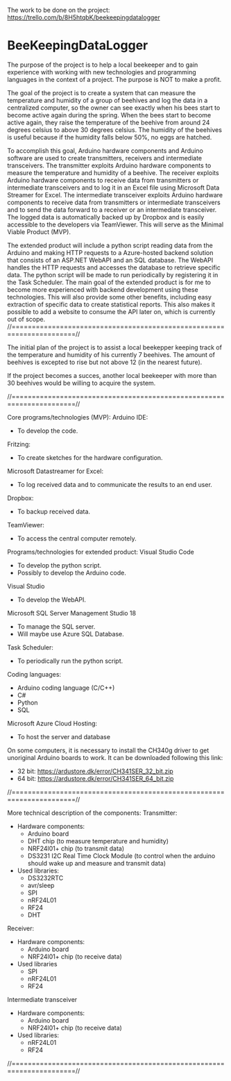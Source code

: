 The work to be done on the project:
https://trello.com/b/8H5htqbK/beekeepingdatalogger

# BeeKeepingDataLogger
The purpose of the project is to help a local beekeeper and to gain experience with working with new technologies and programming languages in the context of a project. The purpose is NOT to make a profit.

The goal of the project is to create a system that can measure the temperature and humidity of a group of beehives and log the data in a centralized computer, so the owner can see exactly when his bees start to become active again during the spring. When the bees start to become active again, they raise the temperature of the beehive from around 24 degrees celsius to above 30 degrees celsius. The humidity of the beehives is useful because if the humidity falls below 50%, no eggs are hatched. 

To accomplish this goal, Arduino hardware components and Arduino software are used to create transmitters, receivers and intermediate transceivers. The transmitter exploits Arduino hardware components to measure the temperature and humidity of a beehive. The receiver exploits Arduino hardware components to receive data from transmitters or intermediate transceivers and to log it in an Excel file using Microsoft Data Streamer for Excel. The intermediate transceiver exploits Arduino hardware components to receive data from transmitters or intermediate transceivers and to send the data forward to a receiver or an intermediate transceiver. The logged data is automatically backed up by Dropbox and is easily accessible to the developers via TeamViewer. This will serve as the Minimal Viable Product (MVP).

The extended product will include a python script reading data from the Arduino and making HTTP requests to a Azure-hosted backend solution that consists of an ASP.NET WebAPI and an SQL database. The WebAPI handles the HTTP requests and accesses the database to retrieve specific data. The python script will be made to run periodically by registering it in the Task Scheduler. The main goal of the extended product is for me to become more experienced with backend development using these technologies. This will also provide some other benefits, including easy extraction of specific data to create statistical reports. This also makes it possible to add a website to consume the API later on, which is currently out of scope. 
//======================================================================//

The initial plan of the project is to assist a local beekepper keeping track of the temperature and humidity of his currently 7 beehives. The amount of beehives is excepted to rise but not above 12 (in the nearest future).

If the project becomes a succes, another local beekeeper with more than 30 beehives would be willing to acquire the system.

//======================================================================//

Core programs/technologies (MVP):
Arduino IDE:
- To develop the code.

Fritzing:
- To create sketches for the hardware configuration.

Microsoft Datastreamer for Excel:
- To log received data and to communicate the results to an end user.

Dropbox:
- To backup received data.

TeamViewer:
- To access the central computer remotely.



Programs/technologies for extended product:
Visual Studio Code
- To develop the python script.
- Possibly to develop the Arduino code.

Visual Studio
- To develop the WebAPI.

Microsoft SQL Server Management Studio 18
- To manage the SQL server.
- Will maybe use Azure SQL Database.

Task Scheduler:
- To periodically run the python script.

Coding languages:
- Arduino coding language (C/C++)
- C#
- Python
- SQL

Microsoft Azure Cloud Hosting:
- To host the server and database


On some computers, it is necessary to install the CH340g driver to get unoriginal Arduino boards to work. It can be downloaded following this link: 
- 32 bit: https://ardustore.dk/error/CH341SER_32_bit.zip 
- 64 bit: https://ardustore.dk/error/CH341SER_64_bit.zip




//======================================================================//

More technical description of the components:
Transmitter:
- Hardware components:
    - Arduino board
    - DHT chip (to measure temperature and humidity)
    - NRF24l01+ chip (to transmit data)
    - DS3231 I2C Real Time Clock Module (to control when the arduino should wake up and measure and transmit data)
- Used libraries:
    - DS3232RTC
    - avr/sleep
    - SPI
    - nRF24L01
    - RF24
    - DHT

Receiver:
- Hardware components:
    - Arduino board
    - NRF24l01+ chip (to receive data)
- Used libraries
    - SPI
    - nRF24L01
    - RF24

Intermediate transceiver
- Hardware components:
    - Arduino board
    - NRF24l01+ chip (to receive data)
- Used libraries:
    - nRF24L01
    - RF24

//======================================================================//
